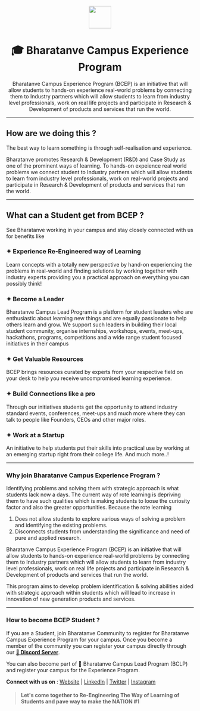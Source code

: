 <p align="center"><img src="https://user-images.githubusercontent.com/95045411/230386847-bdd1e76d-7940-4e0d-8cfe-7067d442e009.png" height="60px" ></p>


 <h1 align="center"> 🎓 Bharatanve Campus Experience Program </h1>
 <p align="center"> Bharatanve Campus Experience Program (BCEP) is an initiative that will allow students to hands-on experience real-world problems by connecting them to Industry partners which will allow students to learn from industry level professionals, work on real life projects and participate in Research & Development of products and services that run the world. </p>
 

  ---
  
  ## How are we doing this ?
  The best way to learn something is through self-realisation and experience.  
    
  Bharatanve promotes Research & Development (R&D) and Case Study as one of the prominent ways of learning. To hands-on expeience real world problems we connect student to Industry partners which will allow students to learn from industry level professionals, work on real-world projects and participate in Research & Development of products and services that run the world.
  
  ---
  
  ## What can a Student get from BCEP ?


  See Bharatanve working in your campus and stay closely connected with us for benefits like
  ### ✦ Experience Re-Engineered way of Learning
  Learn concepts with a totally new perspective by hand-on experiencing the problems in real-world and finding solutions by working together with industry experts providing you a practical approach on everything you can possibly think!
  
  ### ✦ Become a Leader
  Bharatanve Campus Lead Program is a platform for student leaders who are enthusiastic about learning new things and are equally passionate to help others learn and grow. We support such leaders in building their local student community, organise internships, workshops, events, meet-ups, hackathons, programs, competitions and a wide range student focused initiatives in their campus
  
  ### ✦ Get Valuable Resources
  BCEP brings resources curated by experts from your respective field on your desk to help you receive uncompromised learning experience.
  
  ### ✦ Build Connections like a pro
  Through our initiatives students get the opportunity to attend industry standard events, conferences, meet-ups and much more where they can talk to people like Founders, CEOs and other major roles.
  
  ### ✦ Work at a Startup
  An initiative to help students put their skills into practical use by working at an emerging startup right from their college life. And much more..!
  
  ---
  ### Why join Bharatanve Campus Experience Program ?
  Identifying problems and solving them with strategic approach is what students lack now a days. The current way of rote learning is depriving them to have such qualities which is making students to loose the curiosity factor and also the greater opportunities. Because the rote learning 

1. Does not allow students to explore various ways of solving a problem and identifying the existing problems.
2. Disconnects students from understanding the significance and need of pure and applied research.

Bharatanve Campus Experience Program (BCEP) is an initiative that will allow students to hands-on experience real-world problems by connecting them to Industry partners which will allow students to learn from industry level professionals, work on real life projects and participate in Research & Development of products and services that run the world.

This program aims to develop problem identification & solving abilities aided with strategic approach within students which will lead to increase in innovation of new generation products and services.

---
### How to become BCEP Student ?
If you are a Student, join Bharatanve Community to register for Bharatanve Campus Experience Program for your campus. Once you become a member of the community you can register your campus directly through our **[🔗 Discord Server](https://discord.gg/nvsNR5nwzJ)**.
  
  You can also become part of 🔗 Bharatanve Campus Lead Program (BCLP) and register your campus for the Experience Program.  
    
      
**Connect with us on** : [Website](https://bharatanve.com) | [LinkedIn](https://www.linkedin.com/company/bharatanve/) | [Twitter](https://twitter.com/Bharatanve) | [Instagram](https://www.instagram.com/bharatanve/)

  
  > #### Let's come together to Re-Engineering The Way of Learning of Students and pave way to make the NATION #1
  
